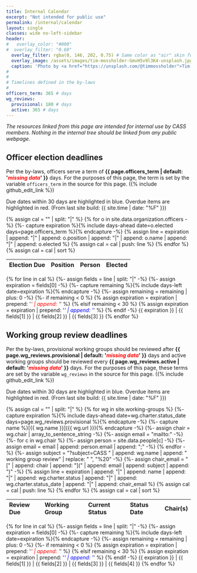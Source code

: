 ```yaml
---
title: Internal Calendar
excerpt: "Not intended for public use"
permalink: /internal/calendar
layout: single
classes: wide no-left-sidebar
header:
#   overlay_color: "#000"
#  overlay_filter: "0.60"
  overlay_filter: rgba(0, 146, 202, 0.75) # Same color as "air" skin footer
  overlay_image: /assets/images/tim-mossholder-GmvH5v9l3K4-unsplash.jpg
  caption: 'Photo by <a href="https://unsplash.com/@timmossholder">Tim Mossholder</a> on <a href="https://unsplash.com/photos/cogs-and-gears-GmvH5v9l3K4">Unsplash</a>'
#
#
# Timelines defined in the by-laws
#
officers_term: 365 # days
wg_reviews:
  provisional: 180 # days
  active: 365 # days
---
```


*The resources linked from this page are intended for internal use by CASS members. Nothing in the internal tree should be linked from any public webpage.*

## Officer election deadlines

Per the by-laws, officers serve a term of **{{ page.officers_term | default: '<em><font color="red">missing data</font></em>' }}** days.
For the purposes of this page, the term is set by the variable `officers_term` in the source for this page. ({% include github_edit_link %})

Due dates within 30 days are highlighted in blue. Overdue items are highlighted in red. (From last site build: {{ site.time | date: "%F" }})

{% assign cal = "" | split: "|" %}
{% for o in site.data.organization.officers -%}
  {%- capture expiration %}{% include days-ahead date=o.elected days=page.officers_term %}{% endcapture -%}
  {% assign line = expiration | append: "|" | append: o.position | append: "|" | append: o.name | append: "|" | append: o.elected %}
  {% assign cal = cal | push: line %}
{% endfor %}
{% assign cal = cal | sort %}

| Election Due | Position | Person | Elected
|:-------------|:---------|:-------|:-------
{% for line in cal %}
  {%- assign fields = line | split: "|" -%}
  {%- assign expiration = fields[0] -%}
  {%- capture remaining %}{% include days-left date=expiration %}{% endcapture -%}
  {%- assign remaining = remaining | plus: 0 -%}
  {%- if remaining < 0 %}
    {% assign expiration = expiration | prepend: '<em><font color="red">' | append: '</font></em>' %}
  {% elsif remaining < 30 %}
    {% assign expiration = expiration | prepend: '<em><font color="blue">' | append: '</font></em>' %}
  {% endif -%}
  {{ expiration }} | {{ fields[1] }} | {{ fields[2] }} | {{ fields[3] }}
{% endfor %}

## Working group review deadlines

Per the by-laws, provisional working groups should be reviewed after **{{ page.wg_reviews.provisional | default: '<em><font color="red">missing data</font></em>' }}** days and active working groups should be reviewed every **{{ page.wg_reviews.active | default: '<em><font color="red">missing data</font></em>' }}** days.
For the purposes of this page, these terms are set by the variable `wg_reviews` in the source for this page. ({% include github_edit_link %})

Due dates within 30 days are highlighted in blue. Overdue items are highlighted in red. (From last site build: {{ site.time | date: "%F" }})

{% assign cal = "" | split: "|" %}
{% for wg in site.working-groups %}
  {%- capture expiration %}{% include days-ahead date=wg.charter.status_date days=page.wg_reviews.provisional %}{% endcapture -%}
  {%- capture name %}[{{ wg.name }}]({{ wg.url }}){% endcapture -%}
  {%- assign chair = wg.chair | array_to_sentence_string -%}
  {%- assign email = "mailto:" -%}
  {%- for c in wg.chair %}
    {%- assign person = site.data.people[c] -%}
    {%- assign email = email | append: person.email | append: ";" -%}
  {% endfor -%}
  {%- assign subject = "?subject=CASS " | append: wg.name | append: " working group review" | replace: " ", "%20" -%}
  {%- assign chair_email = "[" | append: chair | append: "](" | append: email | append: subject | append: ")" -%}
  {% assign line = expiration | append: "|" | append: name | append: "|" | append: wg.charter.status | append: "|" | append: wg.charter.status_date | append: "|" | append: chair_email %}
  {% assign cal = cal | push: line %}
{% endfor %}
{% assign cal = cal | sort %}

| Review Due | Working Group | Current Status | Status Date | Chair(s)
|:-----------|:--------------|:---------------|:------------|:--------
{% for line in cal %}
  {%- assign fields = line | split: "|" -%}
  {%- assign expiration = fields[0] -%}
  {%- capture remaining %}{% include days-left date=expiration %}{% endcapture -%}
  {%- assign remaining = remaining | plus: 0 -%}
  {%- if remaining < 0 %}
    {% assign expiration = expiration | prepend: '<em><font color="red">' | append: '</font></em>' %}
  {% elsif remaining < 30 %}
    {% assign expiration = expiration | prepend: '<em><font color="blue">' | append: '</font></em>' %}
  {% endif -%}
  {{ expiration }} | {{ fields[1] }} | {{ fields[2] }} | {{ fields[3] }} | {{ fields[4] }}
{% endfor %}




